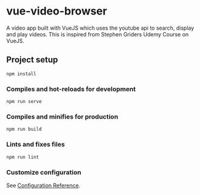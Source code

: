 # vue-video-browser

A video app built with VueJS which uses the youtube api to search, display and play videos. This is inspired from Stephen Griders Udemy Course on VueJS.

## Project setup

```
npm install
```

### Compiles and hot-reloads for development

```
npm run serve
```

### Compiles and minifies for production

```
npm run build
```

### Lints and fixes files

```
npm run lint
```

### Customize configuration

See [Configuration Reference](https://cli.vuejs.org/config/).
